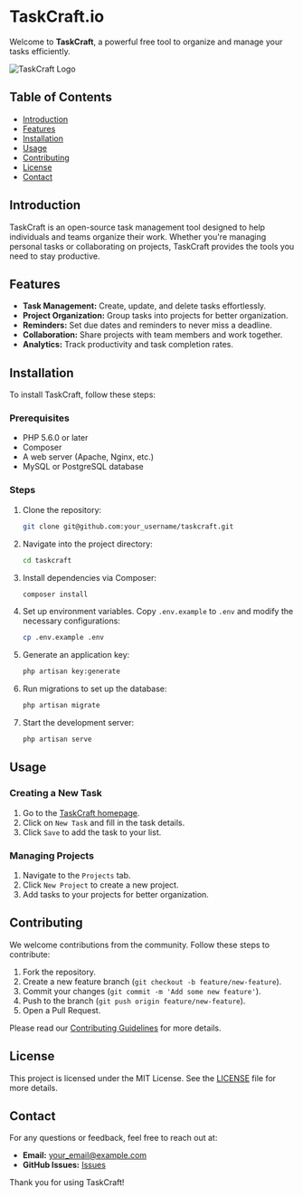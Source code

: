 # TaskCraft.io

Welcome to **TaskCraft**, a powerful free tool to organize and manage your tasks efficiently.

![TaskCraft Logo](path/to/logo.png)

## Table of Contents

- [Introduction](#introduction)
- [Features](#features)
- [Installation](#installation)
- [Usage](#usage)
- [Contributing](#contributing)
- [License](#license)
- [Contact](#contact)

## Introduction

TaskCraft is an open-source task management tool designed to help individuals and teams organize their work. Whether you're managing personal tasks or collaborating on projects, TaskCraft provides the tools you need to stay productive.

## Features

- **Task Management:** Create, update, and delete tasks effortlessly.
- **Project Organization:** Group tasks into projects for better organization.
- **Reminders:** Set due dates and reminders to never miss a deadline.
- **Collaboration:** Share projects with team members and work together.
- **Analytics:** Track productivity and task completion rates.

## Installation

To install TaskCraft, follow these steps:

### Prerequisites

- PHP 5.6.0 or later
- Composer
- A web server (Apache, Nginx, etc.)
- MySQL or PostgreSQL database

### Steps

1. Clone the repository:

    ```sh
    git clone git@github.com:your_username/taskcraft.git
    ```
   
2. Navigate into the project directory:

    ```sh
    cd taskcraft
    ```

3. Install dependencies via Composer:

    ```sh
    composer install
    ```

4. Set up environment variables. Copy `.env.example` to `.env` and modify the necessary configurations:

    ```sh
    cp .env.example .env
    ```

5. Generate an application key:

    ```sh
    php artisan key:generate
    ```

6. Run migrations to set up the database:

    ```sh
    php artisan migrate
    ```

7. Start the development server:

    ```sh
    php artisan serve
    ```

## Usage

### Creating a New Task

1. Go to the [TaskCraft homepage](http://localhost:8000).
2. Click on `New Task` and fill in the task details.
3. Click `Save` to add the task to your list.

### Managing Projects

1. Navigate to the `Projects` tab.
2. Click `New Project` to create a new project.
3. Add tasks to your projects for better organization.

## Contributing

We welcome contributions from the community. Follow these steps to contribute:

1. Fork the repository.
2. Create a new feature branch (`git checkout -b feature/new-feature`).
3. Commit your changes (`git commit -m 'Add some new feature'`).
4. Push to the branch (`git push origin feature/new-feature`).
5. Open a Pull Request.

Please read our [Contributing Guidelines](CONTRIBUTING.md) for more details.

## License

This project is licensed under the MIT License. See the [LICENSE](LICENSE) file for more details.

## Contact

For any questions or feedback, feel free to reach out at:

- **Email:** your_email@example.com
- **GitHub Issues:** [Issues](https://github.com/your_username/taskcraft/issues)

Thank you for using TaskCraft!
